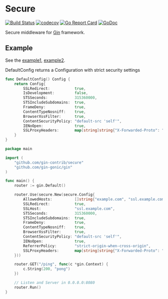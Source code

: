 # Secure

[![Build Status](https://travis-ci.org/gin-contrib/secure.svg)](https://travis-ci.org/gin-contrib/secure)
[![codecov](https://codecov.io/gh/gin-contrib/secure/branch/master/graph/badge.svg)](https://codecov.io/gh/gin-contrib/secure)
[![Go Report Card](https://goreportcard.com/badge/github.com/gin-contrib/secure)](https://goreportcard.com/report/github.com/gin-contrib/secure)
[![GoDoc](https://godoc.org/github.com/gin-contrib/secure?status.svg)](https://godoc.org/github.com/gin-contrib/secure)

Secure middleware for [Gin](https://github.com/gin-gonic/gin/) framework.

## Example

See the [example1](example/code1/example.go), [example2](example/code2/example.go).

DefaultConfig returns a Configuration with strict security settings

[embedmd]:# (secure.go go /func DefaultConfig/ /^}$/)
```go
func DefaultConfig() Config {
	return Config{
		SSLRedirect:           true,
		IsDevelopment:         false,
		STSSeconds:            315360000,
		STSIncludeSubdomains:  true,
		FrameDeny:             true,
		ContentTypeNosniff:    true,
		BrowserXssFilter:      true,
		ContentSecurityPolicy: "default-src 'self'",
		IENoOpen:              true,
		SSLProxyHeaders:       map[string]string{"X-Forwarded-Proto": "https"},
	}
}
```

[embedmd]:# (example/code1/example.go go)
```go
package main

import (
	"github.com/gin-contrib/secure"
	"github.com/gin-gonic/gin"
)

func main() {
	router := gin.Default()

	router.Use(secure.New(secure.Config{
		AllowedHosts:          []string{"example.com", "ssl.example.com"},
		SSLRedirect:           true,
		SSLHost:               "ssl.example.com",
		STSSeconds:            315360000,
		STSIncludeSubdomains:  true,
		FrameDeny:             true,
		ContentTypeNosniff:    true,
		BrowserXssFilter:      true,
		ContentSecurityPolicy: "default-src 'self'",
		IENoOpen:              true,
		ReferrerPolicy:        "strict-origin-when-cross-origin",
		SSLProxyHeaders:       map[string]string{"X-Forwarded-Proto": "https"},
	}))

	router.GET("/ping", func(c *gin.Context) {
		c.String(200, "pong")
	})

	// Listen and Server in 0.0.0.0:8080
	router.Run()
}
```

